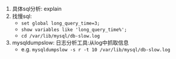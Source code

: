 1. 具体sql分析: explain
2. 找慢sql:
    - `set global long_query_time=3;`
    - `show variables like 'long_query_time%';`
    - `cd /var/lib/mysql/db-slow.log`
3. mysqldumpslow: 日志分析工具:从log中抓取信息
    - e.g. `mysqldumpslow -s r -t 10 /var/lib/mysql/db-slow.log`

